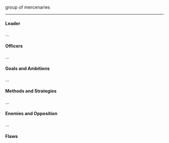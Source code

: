 group of mercenaries 

---
#### Leader

...
#### Officers

...
#### Goals and Ambitions

...
#### Methods and Strategies 

...
#### Enemies and Opposition 

...
#### Flaws